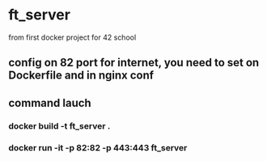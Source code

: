 # ft_server
from first docker project for 42 school 

## config on 82 port for internet, you need to set on Dockerfile and in nginx conf 

## command lauch 
### docker build -t ft_server . 
### docker run -it -p 82:82 -p 443:443 ft_server
